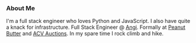 ### About Me

I'm a full stack engineer who loves Python and JavaScript. I also have quite a knack for infrastructure. Full Stack Engineer @ [Angi](https://www.angi.com/). Formally at [Peanut Butter](https://www.getpeanutbutter.com/) and [ACV Auctions](https://www.acvauctions.com/). In my spare time I rock climb and hike.

